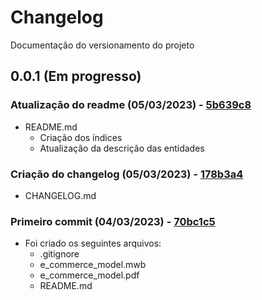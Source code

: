 # Changelog

Documentação do versionamento do projeto

## 0.0.1 (Em progresso)

### Atualização do readme (05/03/2023) - [5b639c8]

- README.md
  - Criação dos índices
  - Atualização da descrição das entidades

### Criação do changelog (05/03/2023) - [178b3a4]

- CHANGELOG.md

### Primeiro commit (04/03/2023) - [70bc1c5]

- Foi criado os seguintes arquivos: 
  - .gitignore
  - e_commerce_model.mwb
  - e_commerce_model.pdf
  - README.md




[70bc1c5]: https://github.com/bccalegari/mysql_e-commerce_database/commit/70bc1c55842e29e8f948ddcb319c727bd331f378
[178b3a4]: https://github.com/bccalegari/mysql_e-commerce_database/commit/178b3a4bf80c7a5632b70b5a1b50740bc383670f
[5b639c8]: https://github.com/bccalegari/mysql_e-commerce_database/commit/5b639c89df3aca31622c7d5d3cbc0812e6ba0d72
